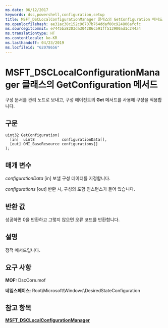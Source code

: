```yaml
---
ms.date: 06/12/2017
keywords: dsc,powershell,configuration,setup
title: MSFT_DSCLocalConfigurationManager 클래스의 GetConfiguration 메서드
ms.openlocfilehash: ae31ac30c152c96707b764ddaf00c924806afcfc
ms.sourcegitcommit: e7445ba8203da304286c591ff513900ad1c244a4
ms.translationtype: HT
ms.contentlocale: ko-KR
ms.lasthandoff: 04/23/2019
ms.locfileid: "62078656"
---
```

# <a name="getconfiguration-method-of-the-msftdsclocalconfigurationmanager-class"></a>MSFT_DSCLocalConfigurationManager 클래스의 GetConfiguration 메서드

구성 문서를 관리 노드로 보내고, 구성 에이전트의 **Get** 메서드를 사용해 구성을 적용합니다.

## <a name="syntax"></a>구문

```mof
uint32 GetConfiguration(
  [in]  uint8            configurationData[],
  [out] OMI_BaseResource configurations[]
);
```

## <a name="parameters"></a>매개 변수

*configurationData* \[in\] 보낼 구성 데이터를 지정합니다.

*configurations* \[out\] 반환 시, 구성의 포함 인스턴스가 들어 있습니다.

## <a name="return-value"></a>반환 값

성공하면 0을 반환하고 그렇지 않으면 오류 코드를 반환합니다.

## <a name="remarks"></a>설명

정적 메서드입니다.

## <a name="requirements"></a>요구 사항

**MOF:** DscCore.mof

**네임스페이스**: Root\Microsoft\Windows\DesiredStateConfiguration

## <a name="see-also"></a>참고 항목

[**MSFT_DSCLocalConfigurationManager**](msft-dsclocalconfigurationmanager.md)